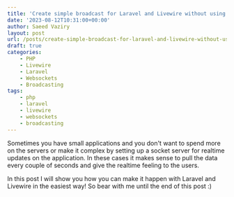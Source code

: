 ```yaml
---
title: 'Create simple broadcast for Laravel and Livewire without using websockets'
date: '2023-08-12T10:31:00+00:00'
author: Saeed Vaziry
layout: post
url: /posts/create-simple-broadcast-for-laravel-and-livewire-without-using-websockets
draft: true
categories:
    - PHP
    - Livewire
    - Laravel
    - Websockets
    - Broadcasting
tags:
    - php
    - laravel
    - livewire
    - websockets
    - broadcasting
---
```


Sometimes you have small applications and you don't want to spend more on the servers or make it complex by setting up a socket server for realtime updates on the application. In these cases it makes sense to pull the data every couple of seconds and give the realtime feeling to the users.

In this post I will show you how you can make it happen with Laravel and Livewire in the easiest way! So bear with me until the end of this post :)

